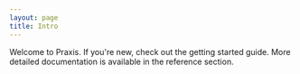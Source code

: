```yaml
---
layout: page
title: Intro
---
```

Welcome to Praxis. If you're new, check out the getting started guide. More
detailed documentation is available in the reference section.

